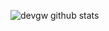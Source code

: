 
![devgw github stats](https://github-readme-stats.vercel.app/api?username=devgw&show_icons=true&theme=radical)
